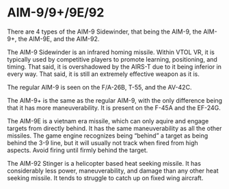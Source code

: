 # AIM-9/9+/9E/92

There are 4 types of the AIM-9 Sidewinder, that being the AIM-9, the AIM-9+, the AIM-9E, and the AIM-92.

The AIM-9 Sidewinder is an infrared homing missile. Within VTOL VR, it is typically used by competitive players to promote learning, positioning, and timing. That said, it is overshadowed by the AIRS-T due to it being inferior in every way. That said, it is still an extremely effective weapon as it is.

The regular AIM-9 is seen on the F/A-26B, T-55, and the AV-42C.

The AIM-9+ is the same as the regular AIM-9, with the only difference being that it has more maneuverability. It is present on the F-45A and the EF-24G.

The AIM-9E is a vietnam era missile, which can only aquire and engage targets from directly behind. It has the same maneuverability as all the other missiles. The game engine recognizes being “behind” a target as being behind the 3-9 line, but it will usually not track when fired from high aspects. Avoid firing until firmly behind the target.

The AIM-92 Stinger is a helicopter based heat seeking missile. It has considerably less power, maneuverability, and damage than any other heat seeking missile. It tends to struggle to catch up on fixed wing aircraft.
